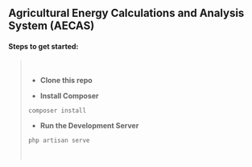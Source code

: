 ## Agricultural Energy Calculations and Analysis System (AECAS)

#### Steps to get started:

> &nbsp;
> -  **Clone this repo**
> &nbsp;
>
> - **Install Composer**
>```
>composer install
>```
>
> - **Run the Development Server**
>```
>php artisan serve
>```
>
>
>
>
>
>
> &nbsp;
